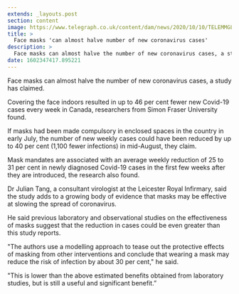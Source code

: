```yaml
--- 
extends: _layouts.post 
section: content 
image: https://www.telegraph.co.uk/content/dam/news/2020/10/10/TELEMMGLPICT000241179281_trans_NvBQzQNjv4BqM37qcIWR9CtrqmiMdQVx7MFTF98RainsTBA8ifmILag.jpeg?impolicy=logo-overlay 
title: > 
  Face masks 'can almost halve number of new coronavirus cases' 
description: > 
  Face masks can almost halve the number of new coronavirus cases, a study has claimed.Covering the face indoors resulted in up to 46 per cent fewer new Covid-19 cases every week in Canada, researchers from Simon Fraser University found.If masks had been made compulsory in enclosed spaces in the country in early July, the number of new weekly cases could have been reduced by up to 40 per cent (1,100 fewer infections) in mid-August, they claim.He said previous laboratory and observational studies on the effectiveness of masks suggest that the reduction in cases could be even greater than this study reports."This is lower than the above estimated benefits obtained from laboratory studies, but is still a useful and significant benefit.” 
date: 1602347417.895221 
--- 
```

Face masks can almost halve the number of new coronavirus cases, a study has claimed.

Covering the face indoors resulted in up to 46 per cent fewer new Covid-19 cases every week in Canada, researchers from Simon Fraser University found.

If masks had been made compulsory in enclosed spaces in the country in early July, the number of new weekly cases could have been reduced by up to 40 per cent (1,100 fewer infections) in mid-August, they claim.

Mask mandates are associated with an average weekly reduction of 25 to 31 per cent in newly diagnosed Covid-19 cases in the first few weeks after they are introduced, the research also found.

Dr Julian Tang, a consultant virologist at the Leicester Royal Infirmary, said the study adds to a growing body of evidence that masks may be effective at slowing the spread of coronavirus.

He said previous laboratory and observational studies on the effectiveness of masks suggest that the reduction in cases could be even greater than this study reports.

"The authors use a modelling approach to tease out the protective effects of masking from other interventions and conclude that wearing a mask may reduce the risk of infection by about 30 per cent," he said.

"This is lower than the above estimated benefits obtained from laboratory studies, but is still a useful and significant benefit.”